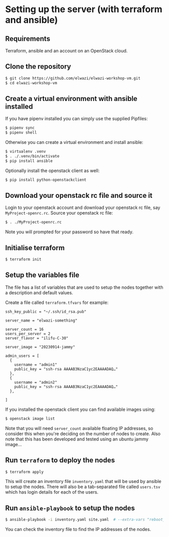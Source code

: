 # Setting up the server (with terraform and ansible)

## Requirements

Terraform, ansible and an account on an OpenStack cloud.

## Clone the repository

```bash
$ git clone https://github.com/elwazi/elwazi-workshop-vm.git
$ cd elwazi-workshop-vm
````

## Create a virtual environment with ansible installed
If you have pipenv installed you can simply use the supplied Pipfiles:
```bash
$ pipenv sync
$ pipenv shell
```

Otherwise you can create a virtual environment and install ansible:
```bash
$ virtualenv .venv
$ . ./.venv/bin/activate
$ pip install ansible
```

Optionally install the openstack client as well:
```bash
$ pip install python-openstackclient
```

## Download your openstack rc file and source it
Login to your openstack account and download your openstack rc file, say `MyProject-openrc.rc`.
Source your openstack rc file:
```bash
$ . ./MyProject-openrc.rc
````
Note you will prompted for your password so have that ready.

## Initialise terraform

```bash
$ terraform init
```

## Setup the variables file

The file has a list of variables that are used to setup the nodes together with a description
and default values.

Create a file called `terraform.tfvars` for example:

```hcl terraform.tfvars
ssh_key_public = "~/.ssh/id_rsa.pub"

server_name = "elwazi-something"

server_count = 16
users_per_server = 2
server_flavor = "ilifu-C-30"

server_image = "20230914-jammy"

admin_users = [
  {
    username = "admin1"
    public_key = "ssh-rsa AAAAB3NzaC1yc2EAAAADAQ…"
  },
  {
    username = "admin2"
    public_key = "ssh-rsa AAAAB3NzaC1yc2EAAAADAQ…"
  },
  
]
```
If you installed the openstack client you can find available images using:
```bash
$ openstack image list
```
Note that you will need `server_count` available floating IP addresses, so consider this when
you're deciding on the number of nodes to create. Also note that this has been developed and tested
using an ubuntu jammy image…

## Run `terraform` to deploy the nodes
```bash
$ terraform apply
```
This will create an inventory file `inventory.yaml` that will be used by ansible to setup the nodes.
There will also be a tab-separated file called `users.tsv` which has login details for each of the users.

## Run `ansible-playbook` to setup the nodes
```bash
$ ansible-playbook -i inventory.yaml site.yaml  # --extra-vars "reboot_after_update=yes"
```
You can check the inventory file to find the IP addresses of the nodes.
